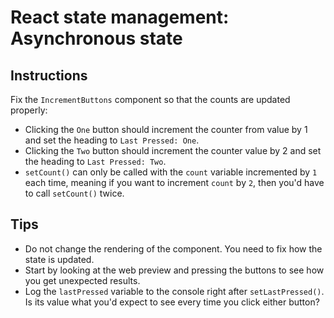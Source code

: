 <div class="scrollable-container" ng-transclude=""> <div markdown="fileTab.file.challenge.instructions" class="markdown collapsed"><h1>React state management: Asynchronous state</h1><h2>Instructions</h2><p>Fix the <code>IncrementButtons</code> component so that the counts are updated properly:</p>
<ul>
<li>Clicking the <code>One</code> button should increment the counter from value by 1 and set the heading to <code>Last Pressed: One</code>. </li>
<li>Clicking the <code>Two</code> button should increment the counter value by 2 and set the heading to <code>Last Pressed: Two</code>.</li>
<li><code>setCount()</code> can only be called with the <code>count</code> variable incremented by <code>1</code> each time, meaning if you want to increment <code>count</code> by <code>2</code>, then you'd have to call <code>setCount()</code> twice.</li>
</ul>
<h2>Tips</h2><ul>
<li>Do not change the rendering of the component. You need to fix how the state is updated.</li>
<li>Start by looking at the web preview and pressing the buttons to see how you get unexpected results.</li>
<li>Log the <code>lastPressed</code> variable to the console right after <code>setLastPressed()</code>. Is its value what you'd expect to see every time you click either button?</li>
</ul>
</div> <score-card-instructions challenge="fileTab.file.challenge"><!----></score-card-instructions> </div>